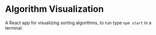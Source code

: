 # Algorithm Visualization
A React app for visualizing sorting algorithms, to run type `npm start` in a terminal.
